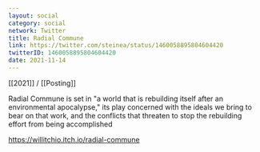 ```yaml
---
layout: social
category: social
network: Twitter
title: Radial Commune
link: https://twitter.com/steinea/status/1460058895804604420
twitterID: 1460058895804604420
date: 2021-11-14
---
```


[[2021]] / [[Posting]]

Radial Commune is set in "a world that is rebuilding itself after an environmental apocalypse," its play concerned with the ideals we bring to bear on that work, and the conflicts that threaten to stop the rebuilding effort from being accomplished

<https://willitchio.itch.io/radial-commune>
